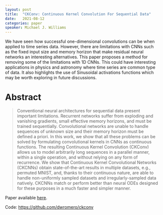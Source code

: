 ```yaml
---
layout: post
title:  "CKConv: Continuous Kernel Convolution For Sequential Data"
date:   2021-08-12
categories: paper
speaker: Michael J. Williams
---
```


We have seen how successful one-dimensional convolutions can be when applied to time series data. However, there are limitations with CNNs such as the fixed input size and memory horizon that make residual neural networks an interesting alternatives. This paper proposes a method for removing some of the limitations with 1D CNNs. This could have interesting applications in physics and astronomy where time series are common type of data. It also highlights the use of Sinusoidal activations functions which may be worth exploring in future discussions.


# Abstract

>  Conventional neural architectures for sequential data present important limitations. Recurrent networks suffer from exploding and vanishing gradients, small effective memory horizons, and must be trained sequentially. Convolutional networks are unable to handle sequences of unknown size and their memory horizon must be defined a priori. In this work, we show that all these problems can be solved by formulating convolutional kernels in CNNs as continuous functions. The resulting Continuous Kernel Convolution (CKConv) allows us to model arbitrarily long sequences in a parallel manner, within a single operation, and without relying on any form of recurrence. We show that Continuous Kernel Convolutional Networks (CKCNNs) obtain state-of-the-art results in multiple datasets, e.g., permuted MNIST, and, thanks to their continuous nature, are able to handle non-uniformly sampled datasets and irregularly-sampled data natively. CKCNNs match or perform better than neural ODEs designed for these purposes in a much faster and simpler manner. 


Paper available [here](https://arxiv.org/abs/2102.02611).

Code: https://github.com/dwromero/ckconv
